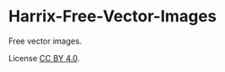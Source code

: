 # Harrix-Free-Vector-Images

Free vector images.

License [CC BY 4.0](https://github.com/Harrix/Harrix-Free-Vector-Images/blob/master/LICENSE.md).
